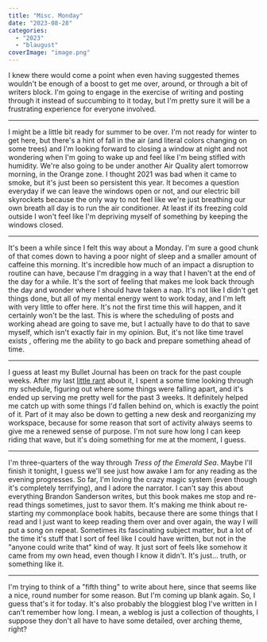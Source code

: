 ```yaml
---
title: "Misc. Monday"
date: "2023-08-28"
categories: 
  - "2023"
  - "blaugust"
coverImage: "image.png"
---
```


I knew there would come a point when even having suggested themes wouldn't be enough of a boost to get me over, around, or through a bit of writers block. I'm going to engage in the exercise of writing and posting through it instead of succumbing to it today, but I'm pretty sure it will be a frustrating experience for everyone involved.

* * *

I might be a little bit ready for summer to be over. I'm not ready for winter to get here, but there's a hint of fall in the air (and literal colors changing on some trees) and I'm looking forward to closing a window at night and not wondering when I'm going to wake up and feel like I'm being stifled with humidity. We're also going to be under another Air Quality alert tomorrow morning, in the Orange zone. I thought 2021 was bad when it came to smoke, but it's just been so persistent this year. It becomes a question everyday if we can leave the windows open or not, and our electric bill skyrockets because the only way to not feel like we're just breathing our own breath all day is to run the air conditioner. At least if its freezing cold outside I won't feel like I'm depriving myself of something by keeping the windows closed.

* * *

It's been a while since I felt this way about a Monday. I'm sure a good chunk of that comes down to having a poor night of sleep and a smaller amount of caffeine this morning. It's incredible how much of an impact a disruption to routine can have, because I'm dragging in a way that I haven't at the end of the day for a while. It's the sort of feeling that makes me look back through the day and wonder where I should have taken a nap. It's not like I didn't get things done, but all of my mental energy went to work today, and I'm left with very little to offer here. It's not the first time this will happen, and it certainly won't be the last. This is where the scheduling of posts and working ahead are going to save me, but I actually have to do that to save myself, which isn't exactly fair in my opinion. But, it's not like time travel exists , offering me the ability to go back and prepare something ahead of time.

* * *

I guess at least my Bullet Journal has been on track for the past couple weeks. After my last [little rant](https://peridotlines.com/blog/2023/08/09/bog-of-eternal-productivity-management/) about it, I spent a some time looking through my schedule, figuring out where some things were falling apart, and it's ended up serving me pretty well for the past 3 weeks. It definitely helped me catch up with some things I'd fallen behind on, which is exactly the point of it. Part of it may also be down to getting a new desk and reorganizing my workspace, because for some reason that sort of activity always seems to give me a renewed sense of purpose. I'm not sure how long I can keep riding that wave, but it's doing something for me at the moment, I guess.

* * *

I'm three-quarters of the way through _Tress of the Emerald Sea_. Maybe I'll finish it tonight, I guess we'll see just how awake I am for any reading as the evening progresses. So far, I'm loving the crazy magic system (even though it's completely terrifying), and I adore the narrator. I can't say this about everything Brandon Sanderson writes, but this book makes me stop and re-read things sometimes, just to savor them. It's making me think about re-starting my commonplace book habits, because there are some things that I read and I just want to keep reading them over and over again, the way I will put a song on repeat. Sometimes its fascinating subject matter, but a lot of the time it's stuff that I sort of feel like I could have written, but not in the "anyone could write that" kind of way. It just sort of feels like somehow it came from my own head, even though I know it didn't. It's just... truth, or something like it.

* * *

I'm trying to think of a "fifth thing" to write about here, since that seems like a nice, round number for some reason. But I'm coming up blank again. So, I guess that's it for today. It's also probably the bloggiest blog I've written in I can't remember how long. I mean, a weblog is just a collection of thoughts, I suppose they don't all have to have some detailed, over arching theme, right?
